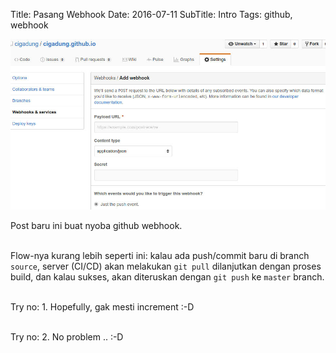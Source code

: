 Title: Pasang Webhook
Date: 2016-07-11
SubTitle: Intro
Tags: github, webhook

![](/images/hook.jpg)

Post baru ini buat nyoba github webhook. 

<br/>Flow-nya kurang lebih seperti ini: kalau ada push/commit baru di branch `source`, server (CI/CD) akan melakukan `git pull` dilanjutkan dengan proses build, dan kalau sukses, akan diteruskan dengan `git push` ke `master` branch.

<br/>Try no: 1. Hopefully, gak mesti increment :-D

<br/>Try no: 2. No problem .. :-D 
